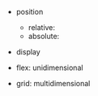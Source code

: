 - position
    - relative:
    - absolute:


- display
 - flex: unidimensional
 - grid: multidimensional